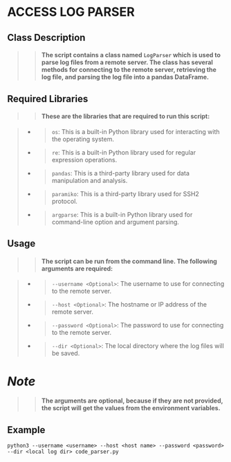 # ACCESS LOG PARSER
## Class Description
> > #### The script contains a class named `LogParser` which is used to parse log files from a remote server. The class has several methods for connecting to the remote server, retrieving the log file, and parsing the log file into a pandas DataFrame.

## Required Libraries
 > > #### These are the libraries that are required to run this script:

> - > `os`: This is a built-in Python library used for interacting with the operating system.
> - > `re`: This is a built-in Python library used for regular expression operations.
> - > `pandas`: This is a third-party library used for data manipulation and analysis.
> - > `paramiko`: This is a third-party library used for SSH2 protocol.
> - > `argparse`: This is a built-in Python library used for command-line option and argument parsing.


## Usage
> > #### The script can be run from the command line. The following arguments are required:

> - > `--username <Optional>`: The username to use for connecting to the remote server.
> - > `--host <Optional>`: The hostname or IP address of the remote server.
> - > `--password <Optional>`: The password to use for connecting to the remote server.
> - > `--dir <Optional>`: The local directory where the log files will be saved.

# *Note* 
> > #### The arguments are optional, because if they are not provided, the script will get the values from the environment variables.

## Example
    
```
python3 --username <username> --host <host name> --password <password> --dir <local log dir> code_parser.py
```

